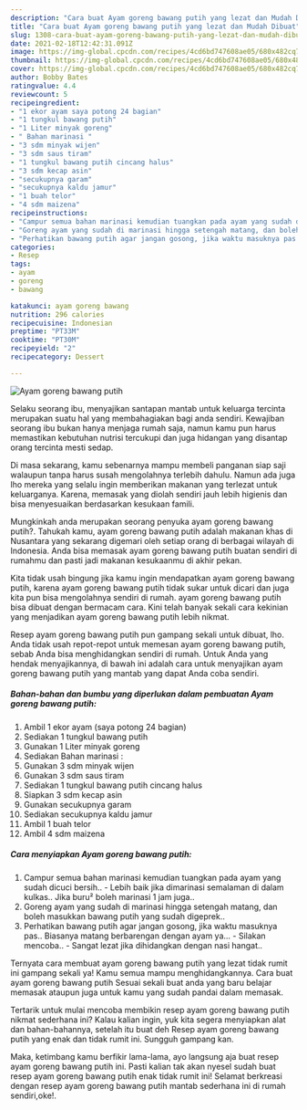 ```yaml
---
description: "Cara buat Ayam goreng bawang putih yang lezat dan Mudah Dibuat"
title: "Cara buat Ayam goreng bawang putih yang lezat dan Mudah Dibuat"
slug: 1308-cara-buat-ayam-goreng-bawang-putih-yang-lezat-dan-mudah-dibuat
date: 2021-02-18T12:42:31.091Z
image: https://img-global.cpcdn.com/recipes/4cd6bd747608ae05/680x482cq70/ayam-goreng-bawang-putih-foto-resep-utama.jpg
thumbnail: https://img-global.cpcdn.com/recipes/4cd6bd747608ae05/680x482cq70/ayam-goreng-bawang-putih-foto-resep-utama.jpg
cover: https://img-global.cpcdn.com/recipes/4cd6bd747608ae05/680x482cq70/ayam-goreng-bawang-putih-foto-resep-utama.jpg
author: Bobby Bates
ratingvalue: 4.4
reviewcount: 5
recipeingredient:
- "1 ekor ayam saya potong 24 bagian"
- "1 tungkul bawang putih"
- "1 Liter minyak goreng"
- " Bahan marinasi "
- "3 sdm minyak wijen"
- "3 sdm saus tiram"
- "1 tungkul bawang putih cincang halus"
- "3 sdm kecap asin"
- "secukupnya garam"
- "secukupnya kaldu jamur"
- "1 buah telor"
- "4 sdm maizena"
recipeinstructions:
- "Campur semua bahan marinasi kemudian tuangkan pada ayam yang sudah dicuci bersih..  Lebih baik jika dimarinasi semalaman di dalam kulkas.. Jika buru² boleh marinasi 1 jam juga.."
- "Goreng ayam yang sudah di marinasi hingga setengah matang, dan boleh masukkan bawang putih yang sudah digeprek.."
- "Perhatikan bawang putih agar jangan gosong, jika waktu masuknya pas.. Biasanya matang berbarengan dengan ayam ya...  Silakan mencoba..  Sangat lezat jika dihidangkan dengan nasi hangat.."
categories:
- Resep
tags:
- ayam
- goreng
- bawang

katakunci: ayam goreng bawang 
nutrition: 296 calories
recipecuisine: Indonesian
preptime: "PT33M"
cooktime: "PT30M"
recipeyield: "2"
recipecategory: Dessert

---
```



![Ayam goreng bawang putih](https://img-global.cpcdn.com/recipes/4cd6bd747608ae05/680x482cq70/ayam-goreng-bawang-putih-foto-resep-utama.jpg)

Selaku seorang ibu, menyajikan santapan mantab untuk keluarga tercinta merupakan suatu hal yang membahagiakan bagi anda sendiri. Kewajiban seorang ibu bukan hanya menjaga rumah saja, namun kamu pun harus memastikan kebutuhan nutrisi tercukupi dan juga hidangan yang disantap orang tercinta mesti sedap.

Di masa  sekarang, kamu sebenarnya mampu membeli panganan siap saji walaupun tanpa harus susah mengolahnya terlebih dahulu. Namun ada juga lho mereka yang selalu ingin memberikan makanan yang terlezat untuk keluarganya. Karena, memasak yang diolah sendiri jauh lebih higienis dan bisa menyesuaikan berdasarkan kesukaan famili. 



Mungkinkah anda merupakan seorang penyuka ayam goreng bawang putih?. Tahukah kamu, ayam goreng bawang putih adalah makanan khas di Nusantara yang sekarang digemari oleh setiap orang di berbagai wilayah di Indonesia. Anda bisa memasak ayam goreng bawang putih buatan sendiri di rumahmu dan pasti jadi makanan kesukaanmu di akhir pekan.

Kita tidak usah bingung jika kamu ingin mendapatkan ayam goreng bawang putih, karena ayam goreng bawang putih tidak sukar untuk dicari dan juga kita pun bisa mengolahnya sendiri di rumah. ayam goreng bawang putih bisa dibuat dengan bermacam cara. Kini telah banyak sekali cara kekinian yang menjadikan ayam goreng bawang putih lebih nikmat.

Resep ayam goreng bawang putih pun gampang sekali untuk dibuat, lho. Anda tidak usah repot-repot untuk memesan ayam goreng bawang putih, sebab Anda bisa menghidangkan sendiri di rumah. Untuk Anda yang hendak menyajikannya, di bawah ini adalah cara untuk menyajikan ayam goreng bawang putih yang mantab yang dapat Anda coba sendiri.

<!--inarticleads1-->

##### Bahan-bahan dan bumbu yang diperlukan dalam pembuatan Ayam goreng bawang putih:

1. Ambil 1 ekor ayam (saya potong 24 bagian)
1. Sediakan 1 tungkul bawang putih
1. Gunakan 1 Liter minyak goreng
1. Sediakan  Bahan marinasi :
1. Gunakan 3 sdm minyak wijen
1. Gunakan 3 sdm saus tiram
1. Sediakan 1 tungkul bawang putih cincang halus
1. Siapkan 3 sdm kecap asin
1. Gunakan secukupnya garam
1. Sediakan secukupnya kaldu jamur
1. Ambil 1 buah telor
1. Ambil 4 sdm maizena




<!--inarticleads2-->

##### Cara menyiapkan Ayam goreng bawang putih:

1. Campur semua bahan marinasi kemudian tuangkan pada ayam yang sudah dicuci bersih..  - Lebih baik jika dimarinasi semalaman di dalam kulkas.. Jika buru² boleh marinasi 1 jam juga..
1. Goreng ayam yang sudah di marinasi hingga setengah matang, dan boleh masukkan bawang putih yang sudah digeprek..
1. Perhatikan bawang putih agar jangan gosong, jika waktu masuknya pas.. Biasanya matang berbarengan dengan ayam ya...  - Silakan mencoba..  - Sangat lezat jika dihidangkan dengan nasi hangat..




Ternyata cara membuat ayam goreng bawang putih yang lezat tidak rumit ini gampang sekali ya! Kamu semua mampu menghidangkannya. Cara buat ayam goreng bawang putih Sesuai sekali buat anda yang baru belajar memasak ataupun juga untuk kamu yang sudah pandai dalam memasak.

Tertarik untuk mulai mencoba membikin resep ayam goreng bawang putih nikmat sederhana ini? Kalau kalian ingin, yuk kita segera menyiapkan alat dan bahan-bahannya, setelah itu buat deh Resep ayam goreng bawang putih yang enak dan tidak rumit ini. Sungguh gampang kan. 

Maka, ketimbang kamu berfikir lama-lama, ayo langsung aja buat resep ayam goreng bawang putih ini. Pasti kalian tak akan nyesel sudah buat resep ayam goreng bawang putih enak tidak rumit ini! Selamat berkreasi dengan resep ayam goreng bawang putih mantab sederhana ini di rumah sendiri,oke!.

